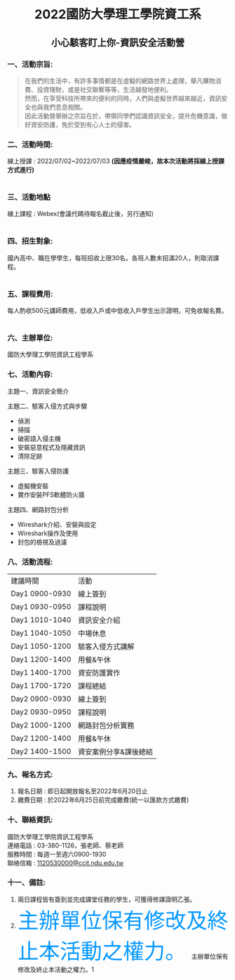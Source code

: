 # <center>2022國防大學理工學院資工系</center>
## <center>小心駭客盯上你-資訊安全活動營</center>

### 一、活動宗旨:

>在我們的生活中，有許多事情都是在虛擬的網路世界上處理，舉凡購物消費、投資理財，或是社交聯繫等等，生活越發地便利。  
>然而，在享受科技所帶來的便利的同時，人們與虛擬世界越來越近，資訊安全也與我們息息相關。  
>因此活動營舉辦之宗旨在於，帶領同學們認識資訊安全，提升危機意識，做好資安防護，免於受到有心人士的侵害。  



### 二、活動時間:
線上授課 : 2022/07/02~2022/07/03
**(因應疫情嚴峻，故本次活動將採線上授課方式進行)**  
<br>

### 三、活動地點
線上課程 : Webex(會議代碼待報名截止後，另行通知)  
<br>

### 四、招生對象:
國內高中、職在學學生，每班招收上限30名。各班人數未招滿20人，則取消課程。  
<br>

### 五、課程費用:
每人酌收500元講師費用，低收入戶或中低收入戶學生出示證明，可免收報名費。  
<br>

### 六、主辦單位:
國防大學理工學院資訊工程學系

### 七、活動內容:
主題一、資訊安全簡介

主題二、駭客入侵方式與步驟

+ 偵測
+	掃描
+	破密語入侵主機
+	安裝惡意程式及隱藏資訊
+	清除足跡

主題三、駭客入侵防護

+	虛擬機安裝
+	實作安裝PFS軟體防火牆

主題四、網路封包分析

+	Wireshark介紹、安裝與設定
+	Wireshark操作及使用
+	封包的檢視及過濾

### 八、活動流程:

<table>
  <tr>
    <td>建議時間 </td>
    <td>活動  </td>
  </tr>
  <tr>
    <td>Day1 0900-0930</td>
    <td>線上簽到</td>
  </tr>
    <tr>
    <td>Day1  0930-0950</td>
    <td>課程說明</td>
  </tr>
    <tr>
    <td>Day1 1010-1040</td>
    <td>資訊安全介紹</td>
  </tr>
    <tr>
    <td>Day1 1040-1050</td>
    <td>中場休息</td>
  </tr>
    <tr>
    <td>Day1 1050-1200 </td>
    <td>駭客入侵方式講解</td>
  </tr>  
    <tr>
    <td>Day1 1200-1400</td>
    <td>用餐&午休</td>
  </tr>
    <tr>
    <td>Day1 1400-1700 </td>
    <td>資安防護實作</td>
  </tr>
      <tr>
    <td>Day1 1700-1720 </td>
    <td>課程總結</td>
  </tr>
      <tr>
    <td>Day2 0900-0930 </td>
    <td>線上簽到</td>
  </tr>
      <tr>
    <td>Day2 0930-0950 </td>
    <td>課程說明</td>
  </tr>
      <tr>
    <td>Day2 1000-1200</td>
    <td>網路封包分析實務</td>
  </tr>
      <tr>
    <td>Day2 1200-1400  </td>
    <td>用餐&午休</td>
  </tr>
    <tr>
    <td>Day2 1400-1500 </td>
    <td>資安案例分享&課後總結</td>
  </tr>  
</table>

### 九、報名方式:
1. 報名日期 : 即日起開放報名至2022年6月20日止
2. 繳費日期 : 於2022年6月25日前完成繳費(統一以匯款方式繳費)

### 十、聯絡資訊:
國防大學理工學院資訊工程學系  
連絡電話 : 03-380-1126，張老師、蔡老師  
服務時間 : 每週一至週六0900-1930  
聯絡信箱 : 1120530000@ccit.ndu.edu.tw  

### 十一、備註:
1.	兩日課程皆有簽到並完成課堂任務的學生，可獲得修課證明乙張。
2.	<font color=#0099ff size=7 face="黑體"> 主辦單位保有修改及終止本活動之權力。 </font> 主辦單位保有修改及終止本活動之權力。1
